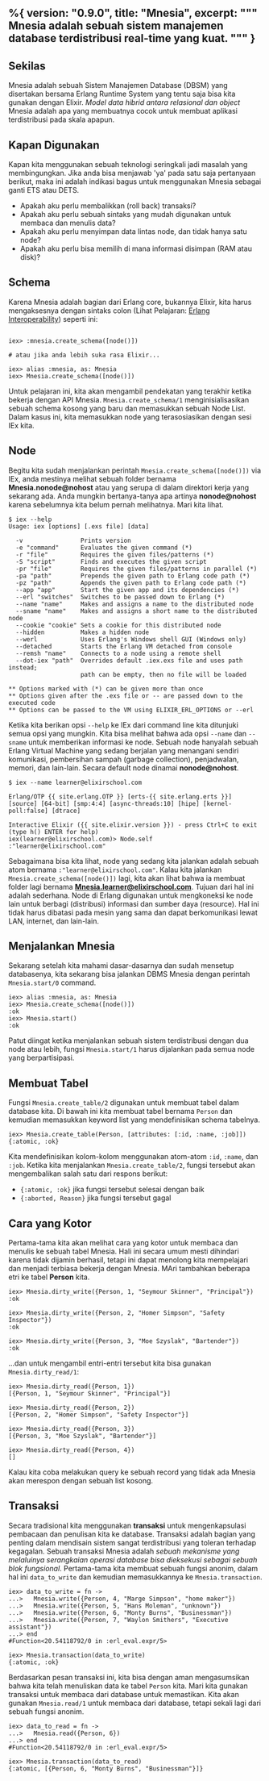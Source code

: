 %{
  version: "0.9.0",
  title: "Mnesia",
  excerpt: """
  Mnesia adalah sebuah sistem manajemen database terdistribusi real-time yang kuat.
  """
}
---

## Sekilas

Mnesia adalah sebuah Sistem Manajemen Database (DBSM) yang disertakan bersama Erlang Runtime System yang tentu saja bisa kita gunakan dengan Elixir. *Model data hibrid antara relasional  dan object* Mnesia adalah apa yang membuatnya cocok untuk membuat aplikasi terdistribusi pada skala apapun.

## Kapan Digunakan

Kapan kita menggunakan sebuah teknologi seringkali jadi masalah yang membingungkan.  Jika anda bisa menjawab 'ya' pada satu saja pertanyaan berikut, maka ini adalah indikasi bagus untuk menggunakan Mnesia sebagai ganti ETS atau DETS.

  - Apakah aku perlu membalikkan (roll back) transaksi?
  - Apakah aku perlu sebuah sintaks yang mudah digunakan untuk membaca dan menulis data?
  - Apakah aku perlu menyimpan data lintas node, dan tidak hanya satu node?
  - Apakah aku perlu bisa memilih di mana informasi disimpan (RAM atau disk)?

## Schema

Karena Mnesia adalah bagian dari Erlang core, bukannya Elixir, kita harus mengaksesnya dengan sintaks colon (Lihat Pelajaran: [Erlang Interoperability](../../advanced/erlang/)) seperti ini:

```shell

iex> :mnesia.create_schema([node()])

# atau jika anda lebih suka rasa Elixir...

iex> alias :mnesia, as: Mnesia
iex> Mnesia.create_schema([node()])
```

Untuk pelajaran ini, kita akan mengambil pendekatan yang terakhir ketika bekerja dengan API Mnesia. `Mnesia.create_schema/1` menginisialisasikan sebuah schema kosong yang baru dan memasukkan sebuah Node List. Dalam kasus ini, kita memasukkan node yang terasosiasikan dengan sesi IEx kita.

## Node

Begitu kita sudah menjalankan perintah `Mnesia.create_schema([node()])` via IEx, anda mestinya melihat sebuah folder bernama **Mnesia.nonode@nohost** atau yang serupa di dalam direktori kerja yang sekarang ada.  Anda mungkin bertanya-tanya apa artinya **nonode@nohost** karena sebelumnya kita belum pernah melihatnya. Mari kita lihat. 

```shell
$ iex --help
Usage: iex [options] [.exs file] [data]

  -v                Prints version
  -e "command"      Evaluates the given command (*)
  -r "file"         Requires the given files/patterns (*)
  -S "script"       Finds and executes the given script
  -pr "file"        Requires the given files/patterns in parallel (*)
  -pa "path"        Prepends the given path to Erlang code path (*)
  -pz "path"        Appends the given path to Erlang code path (*)
  --app "app"       Start the given app and its dependencies (*)
  --erl "switches"  Switches to be passed down to Erlang (*)
  --name "name"     Makes and assigns a name to the distributed node
  --sname "name"    Makes and assigns a short name to the distributed node
  --cookie "cookie" Sets a cookie for this distributed node
  --hidden          Makes a hidden node
  --werl            Uses Erlang's Windows shell GUI (Windows only)
  --detached        Starts the Erlang VM detached from console
  --remsh "name"    Connects to a node using a remote shell
  --dot-iex "path"  Overrides default .iex.exs file and uses path instead;
                    path can be empty, then no file will be loaded

** Options marked with (*) can be given more than once
** Options given after the .exs file or -- are passed down to the executed code
** Options can be passed to the VM using ELIXIR_ERL_OPTIONS or --erl
```

Ketika kita berikan opsi `--help` ke IEx dari command line kita ditunjuki semua opsi yang mungkin. Kita bisa melihat bahwa ada opsi `--name` dan `--sname` untuk memberikan informasi ke node. Sebuah node hanyalah sebuah Erlang Virtual Machine yang sedang berjalan yang menangani sendiri komunikasi, pembersihan sampah (garbage collection), penjadwalan, memori, dan lain-lain. Secara default node dinamai **nonode@nohost**.

```shell
$ iex --name learner@elixirschool.com

Erlang/OTP {{ site.erlang.OTP }} [erts-{{ site.erlang.erts }}] [source] [64-bit] [smp:4:4] [async-threads:10] [hipe] [kernel-poll:false] [dtrace]

Interactive Elixir ({{ site.elixir.version }}) - press Ctrl+C to exit (type h() ENTER for help)
iex(learner@elixirschool.com)> Node.self
:"learner@elixirschool.com"
```

Sebagaimana bisa kita lihat, node yang sedang kita jalankan adalah sebuah atom bernama `:"learner@elixirschool.com"`. Kalau kita jalankan `Mnesia.create_schema([node()])` lagi, kita akan lihat bahwa ia membuat folder lagi bernama **Mnesia.learner@elixirschool.com**. Tujuan dari hal ini adalah sederhana. Node di Erlang digunakan untuk mengkoneksi ke node lain untuk berbagi (distribusi) informasi dan sumber daya (resource). Hal ini tidak harus dibatasi pada mesin yang sama dan dapat berkomunikasi lewat LAN, internet, dan lain-lain.

## Menjalankan Mnesia

Sekarang setelah kita mahami dasar-dasarnya dan sudah mensetup databasenya, kita sekarang bisa jalankan DBMS Mnesia dengan perintah ```Mnesia.start/0``` command.

```shell
iex> alias :mnesia, as: Mnesia
iex> Mnesia.create_schema([node()])
:ok
iex> Mnesia.start()
:ok
```

Patut diingat ketika menjalankan sebuah sistem terdistribusi dengan dua node atau lebih, fungsi `Mnesia.start/1` harus dijalankan pada semua node yang berpartisipasi.

## Membuat Tabel

Fungsi `Mnesia.create_table/2` digunakan untuk membuat tabel dalam database kita. Di bawah ini kita membuat tabel bernama `Person` dan kemudian memasukkan keyword list yang mendefinisikan schema tabelnya.

```shell
iex> Mnesia.create_table(Person, [attributes: [:id, :name, :job]])
{:atomic, :ok}
```

Kita mendefinisikan kolom-kolom menggunakan atom-atom `:id`, `:name`, dan `:job`. Ketika kita menjalankan `Mnesia.create_table/2`, fungsi tersebut akan mengembalikan salah satu dari respons berikut:

 - `{:atomic, :ok}` jika fungsi tersebut selesai dengan baik
 - `{:aborted, Reason}` jika fungsi tersebut gagal

## Cara yang Kotor

Pertama-tama kita akan melihat cara yang kotor untuk membaca dan menulis ke sebuah tabel Mnesia.  Hali ini secara umum mesti dihindari karena tidak dijamin berhasil, tetapi ini dapat menolong kita mempelajari dan menjadi terbiasa bekerja dengan Mnesia. MAri tambahkan beberapa etri ke tabel **Person** kita.

```shell
iex> Mnesia.dirty_write({Person, 1, "Seymour Skinner", "Principal"})
:ok

iex> Mnesia.dirty_write({Person, 2, "Homer Simpson", "Safety Inspector"})
:ok

iex> Mnesia.dirty_write({Person, 3, "Moe Szyslak", "Bartender"})
:ok
```

...dan untuk mengambil entri-entri tersebut kita bisa gunakan `Mnesia.dirty_read/1`:

```shell
iex> Mnesia.dirty_read({Person, 1})
[{Person, 1, "Seymour Skinner", "Principal"}]

iex> Mnesia.dirty_read({Person, 2})
[{Person, 2, "Homer Simpson", "Safety Inspector"}]

iex> Mnesia.dirty_read({Person, 3})
[{Person, 3, "Moe Szyslak", "Bartender"}]

iex> Mnesia.dirty_read({Person, 4})
[]
```

Kalau kita coba melakukan query ke sebuah record yang tidak ada Mnesia akan merespon dengan sebuah list kosong.

## Transaksi

Secara tradisional kita menggunakan **transaksi** untuk mengenkapsulasi pembacaan dan penulisan kita ke database. Transaksi adalah bagian yang penting dalam mendisain sistem sangat terdistribusi yang toleran terhadap kegagalan. Sebuah transaksi Mnesia adalah *sebuah mekanisme yang melaluinya serangkaian operasi database bisa dieksekusi sebagai sebuah blok fungsional*. Pertama-tama kita membuat sebuah fungsi anonim, dalam hal ini `data_to_write` dan kemudian memasukkannya ke `Mnesia.transaction`.

```shell
iex> data_to_write = fn ->
...>   Mnesia.write({Person, 4, "Marge Simpson", "home maker"})
...>   Mnesia.write({Person, 5, "Hans Moleman", "unknown"})
...>   Mnesia.write({Person, 6, "Monty Burns", "Businessman"})
...>   Mnesia.write({Person, 7, "Waylon Smithers", "Executive assistant"})
...> end
#Function<20.54118792/0 in :erl_eval.expr/5>

iex> Mnesia.transaction(data_to_write)
{:atomic, :ok}
```
Berdasarkan pesan transaksi ini, kita bisa dengan aman mengasumsikan bahwa kita telah menuliskan data ke tabel `Person` kita.  Mari kita gunakan transaksi untuk membaca dari database untuk memastikan. Kita akan gunakan `Mnesia.read/1` untuk membaca dari database, tetapi sekali lagi dari sebuah fungsi anonim.

```shell
iex> data_to_read = fn ->
...>   Mnesia.read({Person, 6})
...> end
#Function<20.54118792/0 in :erl_eval.expr/5>

iex> Mnesia.transaction(data_to_read)
{:atomic, [{Person, 6, "Monty Burns", "Businessman"}]}
```
